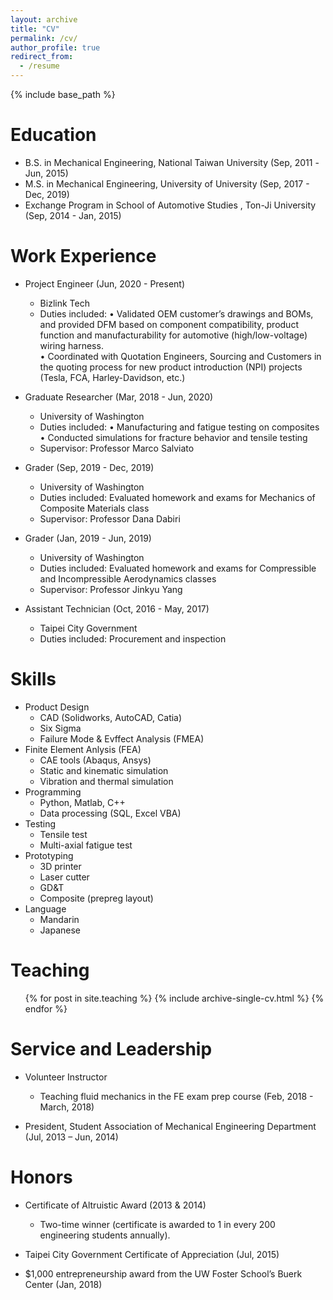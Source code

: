 ```yaml
---
layout: archive
title: "CV"
permalink: /cv/
author_profile: true
redirect_from:
  - /resume
---
```


{% include base_path %}

Education
======
* B.S. in Mechanical Engineering, National Taiwan University  (Sep, 2011 -Jun, 2015)
* M.S. in Mechanical Engineering, University of University  (Sep, 2017 - Dec, 2019)
* Exchange Program in School of Automotive Studies , Ton-Ji University  (Sep, 2014 - Jan, 2015)

Work Experience
======
* Project Engineer (Jun, 2020 - Present)
  * Bizlink Tech
  * Duties included: • Validated OEM customer’s drawings and BOMs, and provided DFM based on component compatibility, product function and manufacturability for automotive (high/low-voltage) wiring harness.  
                     • Coordinated with Quotation Engineers, Sourcing and Customers in the quoting process for new product introduction (NPI) projects (Tesla, FCA, Harley-Davidson, etc.)
* Graduate Researcher (Mar, 2018 - Jun, 2020)
  * University of Washington
  * Duties included: • Manufacturing and fatigue testing on composites 
                     • Conducted simulations for fracture behavior and tensile testing 
  * Supervisor: Professor Marco Salviato

* Grader (Sep, 2019 - Dec, 2019)
  * University of Washington
  * Duties included: Evaluated homework and exams for Mechanics of Composite Materials class
  * Supervisor: Professor Dana Dabiri
  
* Grader (Jan, 2019 - Jun, 2019)
  * University of Washington
  * Duties included: Evaluated homework and exams for Compressible and Incompressible Aerodynamics classes
  * Supervisor: Professor Jinkyu Yang

* Assistant Technician (Oct, 2016 - May, 2017)
  * Taipei City Government
  * Duties included: Procurement and inspection
  
Skills
======
* Product Design  
  * CAD (Solidworks, AutoCAD, Catia)
  * Six Sigma
  * Failure Mode & Evffect Analysis (FMEA)
* Finite Element Anlysis (FEA)
  * CAE tools (Abaqus, Ansys)
  * Static and kinematic simulation
  * Vibration and thermal simulation
* Programming
  * Python, Matlab, C++  
  * Data processing (SQL, Excel VBA)
* Testing
  * Tensile test
  * Multi-axial fatigue test
* Prototyping
  * 3D printer
  * Laser cutter
  * GD&T
  * Composite (prepreg layout)
* Language
  * Mandarin
  * Japanese
  
Teaching
======
  <ul>{% for post in site.teaching %}
    {% include archive-single-cv.html %}
  {% endfor %}</ul>
  
Service and Leadership
======
* Volunteer Instructor 
  * Teaching fluid mechanics in the FE exam prep course (Feb, 2018 - March, 2018)

* President, Student Association of Mechanical Engineering Department  (Jul, 2013 – Jun, 2014)

Honors
======
* Certificate of Altruistic Award	 (2013 & 2014)
  * Two-time winner (certificate is awarded to 1 in every 200 engineering students annually).

* Taipei City Government Certificate of Appreciation	 (Jul, 2015)

* $1,000 entrepreneurship award from the UW Foster School’s Buerk Center  (Jan, 2018)
